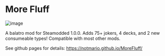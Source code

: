 # More Fluff

![image](https://github.com/user-attachments/assets/ddea9c7e-d5a4-4454-9bc6-42810f1f74d5)

A balatro mod for Steamodded 1.0.0.
Adds 75+ jokers, 4 decks, and 2 new consumeable types!
Compatible with most other mods.

See github pages for details: https://notmario.github.io/MoreFluff/
